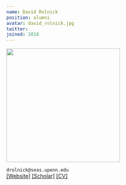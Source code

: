 ```yaml
---
name: David Rolnick
position: alumni
avatar: david_rolnick.jpg
twitter:
joined: 2018
---
```


<img width="300" src="{{site.baseurl}}/images/people/{{page.avatar}}" data-action="zoom">

<i class="fa fa-envelope-o"></i> `drolnick@seas.upenn.edu`<br>
<i class="fa fa-external-link"></i>
[[Website]](http://www.davidrolnick.com/)
[[Scholar]](https://scholar.google.com/citations?user=P_luG3cAAAAJ&hl=en)
[[CV]](https://www.dropbox.com/s/mur6d8n3j0ccc5s/Rolnick_CV.pdf?dl=0)

